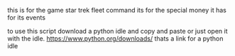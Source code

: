 this is for the game star trek fleet command 
its for the special money it has for its events 

to use this script download a python idle and copy and paste or just open it with the idle. 
https://www.python.org/downloads/ 
thats a link for a python idle 
